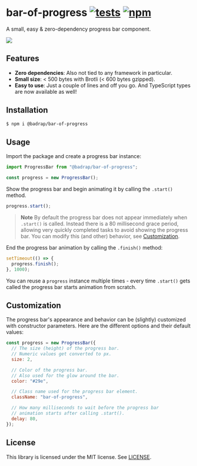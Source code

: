 # bar-of-progress [![tests](https://github.com/badrap/bar-of-progress/workflows/tests/badge.svg)](https://github.com/badrap/bar-of-progress/actions?query=workflow%3Atests) [![npm](https://img.shields.io/npm/v/@badrap/bar-of-progress.svg)](https://www.npmjs.com/package/@badrap/bar-of-progress)

A small, easy & zero-dependency progress bar component.

![](https://user-images.githubusercontent.com/19776768/56576324-b40f1100-65d0-11e9-8332-37411ed01bd8.gif)

## Features

- **Zero dependencies**: Also not tied to any framework in particular.
- **Small size**: < 500 bytes with Brotli (< 600 bytes gzipped).
- **Easy to use**: Just a couple of lines and off you go. And TypeScript types are now available as well!

## Installation

```sh
$ npm i @badrap/bar-of-progress
```

## Usage

Import the package and create a progress bar instance:

```js
import ProgressBar from "@badrap/bar-of-progress";

const progress = new ProgressBar();
```

Show the progress bar and begin animating it by calling the `.start()` method. 

```js
progress.start();
```

> **Note**
> By default the progress bar does not appear immediately when `.start()` is called. Instead there is a 80 millisecond grace period, allowing very quickly completed tasks to avoid showing the progress bar. You can modify this (and other) behavior, see [Customization](#customization).

End the progress bar animation by calling the `.finish()` method:

```js
setTimeout(() => {
  progress.finish();
}, 1000);
```

You can reuse a `progress` instance multiple times - every time `.start()` gets called the progress bar starts animation from scratch.

## Customization

The progress bar's appearance and behavior can be (slightly) customized with constructor parameters. Here are the different options and their default values:

```js
const progress = new ProgressBar({
  // The size (height) of the progress bar.
  // Numeric values get converted to px.
  size: 2,

  // Color of the progress bar.
  // Also used for the glow around the bar.
  color: "#29e",

  // Class name used for the progress bar element.
  className: "bar-of-progress",

  // How many milliseconds to wait before the progress bar
  // animation starts after calling .start().
  delay: 80,
});
```

## License

This library is licensed under the MIT license. See [LICENSE](./LICENSE).
